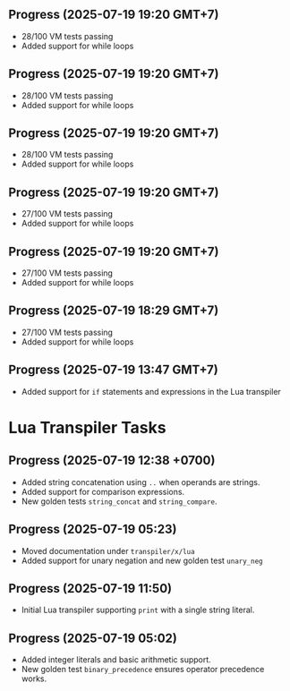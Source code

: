 ## Progress (2025-07-19 19:20 GMT+7)
- 28/100 VM tests passing
- Added support for while loops

## Progress (2025-07-19 19:20 GMT+7)
- 28/100 VM tests passing
- Added support for while loops

## Progress (2025-07-19 19:20 GMT+7)
- 28/100 VM tests passing
- Added support for while loops

## Progress (2025-07-19 19:20 GMT+7)
- 27/100 VM tests passing
- Added support for while loops

## Progress (2025-07-19 19:20 GMT+7)
- 27/100 VM tests passing
- Added support for while loops

## Progress (2025-07-19 18:29 GMT+7)
- 27/100 VM tests passing
- Added support for while loops

## Progress (2025-07-19 13:47 GMT+7)
 - Added support for `if` statements and expressions in the Lua transpiler

# Lua Transpiler Tasks

## Progress (2025-07-19 12:38 +0700)
- Added string concatenation using `..` when operands are strings.
- Added support for comparison expressions.
- New golden tests `string_concat` and `string_compare`.

## Progress (2025-07-19 05:23)
- Moved documentation under `transpiler/x/lua`
- Added support for unary negation and new golden test `unary_neg`

## Progress (2025-07-19 11:50)
- Initial Lua transpiler supporting `print` with a single string literal.

## Progress (2025-07-19 05:02)
- Added integer literals and basic arithmetic support.
- New golden test `binary_precedence` ensures operator precedence works.
